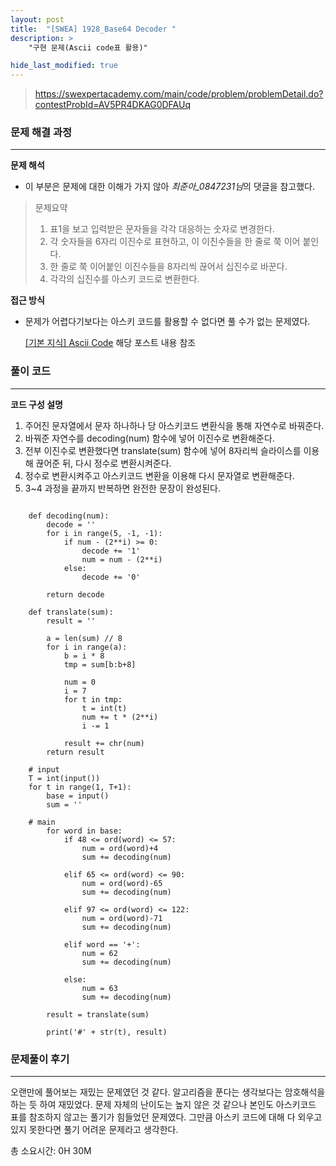 ```yaml
---
layout: post
title:  "[SWEA] 1928_Base64 Decoder "
description: >
    "구현 문제(Ascii code표 활용)"

hide_last_modified: true
---
```

> <https://swexpertacademy.com/main/code/problem/problemDetail.do?contestProbId=AV5PR4DKAG0DFAUq>

### 문제 해결 과정
***
**문제 해석**
- 이 부분은 문제에 대한 이해가 가지 않아 *최준아_0847231님*의 댓글을 참고했다.

> 문제요약
> 1. 표1을 보고 입력받은 문자들을 각각 대응하는 숫자로 변경한다.
> 2. 각 숫자들을 6자리 이진수로 표현하고, 이 이진수들을 한 줄로 쭉 이어 붙인다.
> 3. 한 줄로 쭉 이어붙인 이진수들을 8자리씩 끊어서 십진수로 바꾼다.
> 4. 각각의 십진수를 아스키 코드로 변환한다.

**접근 방식**   
- 문제가 어렵다기보다는 아스키 코드를 활용할 수 없다면 풀 수가 없는 문제였다.   

    [[기본 지식] Ascii Code](https://hunnibs.github.io/categories/study/2023-05-03-algorithmStudy-ascii/) 해당 포스트 내용 참조

### 풀이 코드
***

**코드 구성 설명**
1. 주어진 문자열에서 문자 하나하나 당 아스키코드 변환식을 통해 자연수로 바꿔준다.
2. 바꿔준 자연수를 decoding(num) 함수에 넣어 이진수로 변환해준다.
3. 전부 이진수로 변환했다면 translate(sum) 함수에 넣어 8자리씩 슬라이스를 이용해 끊어준 뒤, 다시 정수로 변환시켜준다.
4. 정수로 변환시켜주고 아스키코드 변환을 이용해 다시 문자열로 변환해준다.
5. 3~4 과정을 끝까지 반복하면 완전한 문장이 완성된다.

```

    def decoding(num):
        decode = ''
        for i in range(5, -1, -1):
            if num - (2**i) >= 0:
                decode += '1'
                num = num - (2**i)
            else:
                decode += '0'

        return decode

    def translate(sum):
        result = ''

        a = len(sum) // 8
        for i in range(a):
            b = i * 8
            tmp = sum[b:b+8]

            num = 0
            i = 7
            for t in tmp:
                t = int(t)
                num += t * (2**i)
                i -= 1

            result += chr(num)
        return result

    # input
    T = int(input())
    for t in range(1, T+1):
        base = input()
        sum = ''

    # main
        for word in base:
            if 48 <= ord(word) <= 57:
                num = ord(word)+4
                sum += decoding(num)

            elif 65 <= ord(word) <= 90:
                num = ord(word)-65
                sum += decoding(num)

            elif 97 <= ord(word) <= 122:
                num = ord(word)-71
                sum += decoding(num)

            elif word == '+':
                num = 62
                sum += decoding(num)

            else:
                num = 63
                sum += decoding(num)
        
        result = translate(sum)
        
        print('#' + str(t), result)

```

### 문제풀이 후기
***
오랜만에 풀어보는 재밌는 문제였던 것 같다. 알고리즘을 푼다는 생각보다는 암호해석을 하는 듯 하여 재밌었다. 문제 자체의 난이도는 높지 않은 것 같으나 본인도 아스키코드 표를 참조하지 않고는 풀기가 힘들었던 문제였다. 그만큼 아스키 코드에 대해 다 외우고 있지 못한다면 풀기 어려운 문제라고 생각한다.

총 소요시간: 0H 30M